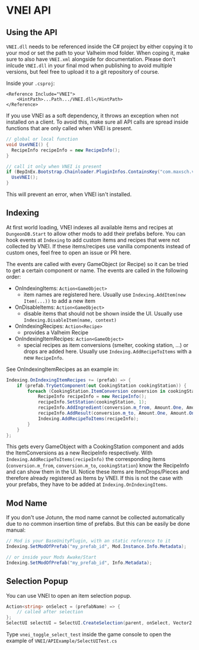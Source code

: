 ﻿# VNEI API

## Using the API
`VNEI.dll` needs to be referenced inside the C# project by either copying it to your mod or set the path to your Valheim mod folder.
When coping it, make sure to also have `VNEI.xml` alongside for documentation.
Please don't inlcude `VNEI.dll` in your final mod when publishing to avoid multiple versions, but feel free to upload it to a git repository of course.

Inside your `.csproj`:
```
<Reference Include="VNEI">
    <HintPath>...Path.../VNEI.dll</HintPath>
</Reference>
```

If you use VNEI as a soft dependency, it throws an exception when not installed on a client.
To avoid this, make sure all API calls are spread inside functions that are only called when VNEI is present.

```cs
// global or local function
void UseVNEI() {
  RecipeInfo recipeInfo = new RecipeInfo();
}

// call it only when VNEI is present
if (BepInEx.Bootstrap.Chainloader.PluginInfos.ContainsKey("com.maxsch.valheim.vnei")) {
  UseVNEI();
}
```
This will prevent an error, when VNEI isn't installed.

## Indexing
At first world loading, VNEI indexes all available items and recipes at `DungeonDB.Start` to allow other mods to add their prefabs before.
You can hook events at `Indexing` to add custom items and recipes that were not collected by VNEI.
If these items/recipes use vanilla components instead of custom ones, feel free to open an issue or PR here.

The events are called with every GameObject (or Recipe) so it can be tried to get a certain component or name.
The events are called in the following order:

- OnIndexingItems: `Action<GameObject>`
    - item names are registered here. Usually use `Indexing.AddItem(new Item(...))` to add a new item
- OnDisableItems: `Action<GameObject>`
    - disable items that should not be shown inside the UI. Usually use `Indexing.DisableItem(name, context)`
- OnIndexingRecipes: `Action<Recipe>`
    - provides a Valheim Recipe
- OnIndexingItemRecipes: `Action<GameObject>`
    - special recipes as item conversions (smelter, cooking station, ...) or drops are added here.
      Usually use `Indexing.AddRecipeToItems` with a new `RecipeInfo`.

See OnIndexingItemRecipes as an example in:
```cs
Indexing.OnIndexingItemRecipes += (prefab) => {
    if (prefab.TryGetComponent(out CookingStation cookingStation)) {
        foreach (CookingStation.ItemConversion conversion in cookingStation.m_conversion) {
            RecipeInfo recipeInfo = new RecipeInfo();
            recipeInfo.SetStation(cookingStation, 1);
            recipeInfo.AddIngredient(conversion.m_from, Amount.One, Amount.One, 1, prefab.name);
            recipeInfo.AddResult(conversion.m_to, Amount.One, Amount.One, 1, prefab.name);
            Indexing.AddRecipeToItems(recipeInfo);
        }
    }
};
```
This gets every GameObject with a CookingStation component and adds the ItemConversions as a new RecipeInfo respectively.
With `Indexing.AddRecipeToItems(recipeInfo)` the corresponding items (`conversion.m_from`, `conversion.m_to`, `cookingStation`)
know the RecipeInfo and can show them in the UI.
Notice these items are ItemDrops/Pieces and therefore already registered as Items by VNEI.
If this is not the case with your prefabs, they have to be added at `Indexing.OnIndexingItems`.

## Mod Name
If you don't use Jotunn, the mod name cannot be collected automatically due to no common insertion time of prefabs.
But this can be easily be done manual:
```cs
// Mod is your BaseUnityPlugin, with an static reference to it
Indexing.SetModOfPrefab("my_prefab_id", Mod.Instance.Info.Metadata);

// or inside your Mods Awake/Start
Indexing.SetModOfPrefab("my_prefab_id", Info.Metadata);
```

## Selection Popup
You can use VNEI to open an item selection popup.
```cs
Action<string> onSelect = (prefabName) => {
    // called after selection
};
SelectUI selectUI = SelectUI.CreateSelection(parent, onSelect, Vector2.zero);
```
Type `vnei_toggle_select_test` inside the game console to open the example of `VNEI/APIExample/SelectUITest.cs`
